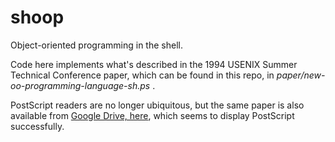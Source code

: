 # shoop
Object-oriented programming in the shell.

Code here implements what's described in the 1994 USENIX Summer Technical Conference paper,
which can be found in this repo, in *paper/new-oo-programming-language-sh.ps* .

PostScript readers are no longer ubiquitous,
but the same paper is also available from [Google Drive, here](https://drive.google.com/file/d/15V1C_xkon7TwFyoi2H17rlUbK_I1fKe_/view?usp=sharing),
which seems to display PostScript successfully.
